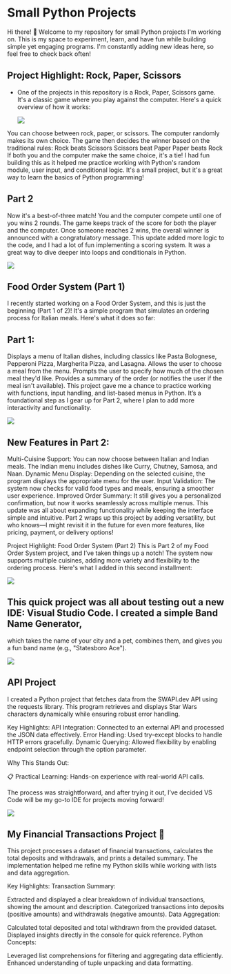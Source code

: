 # Small Python Projects
Hi there! 👋 Welcome to my repository for small Python projects I'm working on. This is my space to experiment, learn, and have fun while building simple yet engaging programs. I'm constantly adding new ideas here, so feel free to check back often!

## Project Highlight: Rock, Paper, Scissors
- One of the projects in this repository is a Rock, Paper, Scissors game. It's a classic game where you play against the computer. Here's a quick overview of how it works:

  <img src = "Screenshot 2024-11-20 11.13.25 PM.png" widith = "50px" length = "50px">

You can choose between rock, paper, or scissors.
The computer randomly makes its own choice.
The game then decides the winner based on the traditional rules:
Rock beats Scissors
Scissors beat Paper
Paper beats Rock
If both you and the computer make the same choice, it's a tie!
I had fun building this as it helped me practice working with Python's random module, user input, and conditional logic. It's a small project, but it's a great way to learn the basics of Python programming!

## Part 2
Now it's a best-of-three match! You and the computer compete until one of you wins 2 rounds.
The game keeps track of the score for both the player and the computer.
Once someone reaches 2 wins, the overall winner is announced with a congratulatory message.
This update added more logic to the code, and I had a lot of fun implementing a scoring system. It was a great way to dive deeper into loops and conditionals in Python.

<img src = "Screenshot 2024-11-21 8.02.56 AM.png" widith = "50px" length = "50px">

 ## Food Order System (Part 1)
I recently started working on a Food Order System, and this is just the beginning (Part 1 of 2)! It's a simple program that simulates an ordering process for Italian meals. Here's what it does so far:

## Part 1:
Displays a menu of Italian dishes, including classics like Pasta Bolognese, Pepperoni Pizza, Margherita Pizza, and Lasagna.
Allows the user to choose a meal from the menu.
Prompts the user to specify how much of the chosen meal they'd like.
Provides a summary of the order (or notifies the user if the meal isn't available).
This project gave me a chance to practice working with functions, input handling, and list-based menus in Python. It’s a foundational step as I gear up for Part 2, where I plan to add more interactivity and functionality.

<img src = "Screenshot 2024-12-04 11.57.35 AM.png" widith = "50px" length = "50px">

## New Features in Part 2:
Multi-Cuisine Support: You can now choose between Italian and Indian meals. The Indian menu includes dishes like Curry, Chutney, Samosa, and Naan.
Dynamic Menu Display: Depending on the selected cuisine, the program displays the appropriate menu for the user.
Input Validation: The system now checks for valid food types and meals, ensuring a smoother user experience.
Improved Order Summary: It still gives you a personalized confirmation, but now it works seamlessly across multiple menus.
This update was all about expanding functionality while keeping the interface simple and intuitive. Part 2 wraps up this project by adding versatility, but who knows—I might revisit it in the future for even more features, like pricing, payment, or delivery options!

Project Highlight: Food Order System (Part 2)
This is Part 2 of my Food Order System project, and I’ve taken things up a notch! The system now supports multiple cuisines, adding more variety and flexibility to the ordering process. Here's what I added in this second installment:


<img src = "Screenshot 2024-12-04 9.28.36 PM.png" widith = "50px" length = "50px">

## This quick project was all about testing out a new IDE: Visual Studio Code. I created a simple Band Name Generator, 
which takes the name of your city and a pet, combines them, and gives you a fun band name (e.g., "Statesboro Ace").

<img src = "Screenshot 2024-12-11 11.30.56 PM.png" widith = "50px" length = "50px">


## API Project 
I created a Python project that fetches data from the SWAPI.dev API using the requests library. This program retrieves and displays Star Wars characters dynamically while ensuring robust error handling.

Key Highlights:
API Integration: Connected to an external API and processed the JSON data effectively.
Error Handling: Used try-except blocks to handle HTTP errors gracefully.
Dynamic Querying: Allowed flexibility by enabling endpoint selection through the option parameter.

Why This Stands Out:

📋 Practical Learning: Hands-on experience with real-world API calls.

The process was straightforward, and after trying it out, I’ve decided VS Code will be my go-to IDE for projects moving forward!

<img src = "Screenshot 2024-12-21 4.11.33 PM.png" widith = "50px" length = "50px">

## My Financial Transactions Project 💸
This project processes a dataset of financial transactions, calculates the total deposits and withdrawals, and prints a detailed summary. The implementation helped me refine my Python skills while working with lists and data aggregation.

Key Highlights:
Transaction Summary:

Extracted and displayed a clear breakdown of individual transactions, showing the amount and description.
Categorized transactions into deposits (positive amounts) and withdrawals (negative amounts).
Data Aggregation:

Calculated total deposited and total withdrawn from the provided dataset.
Displayed insights directly in the console for quick reference.
Python Concepts:

Leveraged list comprehensions for filtering and aggregating data efficiently.
Enhanced understanding of tuple unpacking and data formatting.
